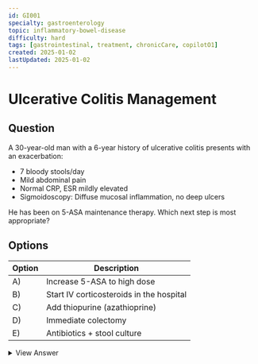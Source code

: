 ```yaml
---
id: GI001
specialty: gastroenterology
topic: inflammatory-bowel-disease
difficulty: hard
tags: [gastrointestinal, treatment, chronicCare, copilotO1]
created: 2025-01-02
lastUpdated: 2025-01-02
---
```


# Ulcerative Colitis Management

## Question
A 30-year-old man with a 6-year history of ulcerative colitis presents with an exacerbation:
- 7 bloody stools/day
- Mild abdominal pain
- Normal CRP, ESR mildly elevated
- Sigmoidoscopy: Diffuse mucosal inflamma­tion, no deep ulcers

He has been on 5-ASA maintenance therapy. Which next step is most appropriate?

## Options
| Option | Description                               |
|--------|-------------------------------------------|
| A)     | Increase 5-ASA to high dose              |
| B)     | Start IV corticosteroids in the hospital |
| C)     | Add thiopurine (azathioprine)            |
| D)     | Immediate colectomy                      |
| E)     | Antibiotics + stool culture              |

<details>
<summary>View Answer</summary>

## Correct Answer
C

## Explanation
1. Moderate UC flare unresponsive to 5-ASA often benefits from a thiopurine.  
2. IV steroids (B) reserved for severe flares.  
3. Colectomy (D) is a final intervention for refractory disease or complications.  
4. Antibiotics (E) if infection suspected; not indicated here.

## References
- ACG Clinical Guideline: Ulcerative Colitis (2023)
- NEJM 2019: "Optimizing Therapies in Inflammatory Bowel Disease"
</details>